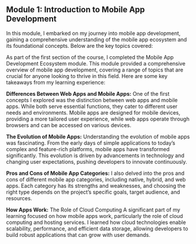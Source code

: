 ## Module 1: Introduction to Mobile App Development

In this module, I embarked on my journey into mobile app development, gaining a comprehensive understanding of the mobile app ecosystem and its foundational concepts. Below are the key topics covered:

As part of the first section of the course, I completed the Mobile App Development Ecosystem module. This module provided a comprehensive overview of mobile app development, covering a range of topics that are crucial for anyone looking to thrive in this field. Here are some key takeaways from my learning experience:

**Differences Between Web Apps and Mobile Apps:**
One of the first concepts I explored was the distinction between web apps and mobile apps. While both serve essential functions, they cater to different user needs and environments. Mobile apps are designed for mobile devices, providing a more tailored user experience, while web apps operate through browsers and can be accessed on various devices.


**The Evolution of Mobile Apps:** Understanding the evolution of mobile apps was fascinating. From the early days of simple applications to today’s complex and feature-rich platforms, mobile apps have transformed significantly. This evolution is driven by advancements in technology and changing user expectations, pushing developers to innovate continuously.

**Pros and Cons of Mobile App Categories:**
I also delved into the pros and cons of different mobile app categories, including native, hybrid, and web apps. Each category has its strengths and weaknesses, and choosing the right type depends on the project’s specific goals, target audience, and resources.

**How Apps Work:** The Role of Cloud Computing
A significant part of my learning focused on how mobile apps work, particularly the role of cloud computing and hosting services. I learned how cloud technologies enable scalability, performance, and efficient data storage, allowing developers to build robust applications that can grow with user demands.